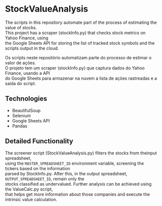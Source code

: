 StockValueAnalysis
==================

The scripts in this repository automate part of the process of estimating the value of stocks.  
This project has a scraper (stockInfo.py) that checks stock metrics on Yahoo Finance, using  
the Google Sheets API for storing the list of tracked stock symbols and the scripts output in
the cloud.

Os scripts neste repositório automatizam parte do processo de estimar o valor de ações.  
O projeto tem um scraper (stockInfo.py) que captura dados do Yahoo Finance, usando a API  
do Google Sheets para armazenar na nuvem a lista de ações rastreadas e a saída do script.

Technologies
------------

- BeautifulSoup
- Selenium
- Google Sheets API
- Pandas

Detailed Functionality
----------------------

The screener script (StockValueAnalysis.py) filters the stocks from theinput spreadsheet,  
using the `MASTER_SPREADSHEET_ID` environment variable, screening the tickers based on the information  
parsed by StockInfo.py. After this, in the output spreadsheet, `OUTPUT_SPREADSHEET_ID`, remain only the  
stocks classified as undervalued. Further analysis can be achieved using the ValueCalc.py script,  
that helps get more information about those companies and execute the intrinsic value calculation.